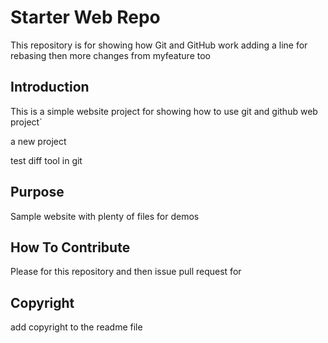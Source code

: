 # Starter Web Repo

This repository is for showing how Git and GitHub work
adding a line for rebasing
then more changes from myfeature too

## Introduction

This is a simple website project for showing how to use git and github
web project`

a new project

test diff tool in git

## Purpose

Sample website with plenty of files for demos


## How To Contribute
Please for this repository and then issue pull request for 
## Copyright

add copyright to the readme file

